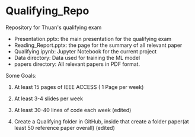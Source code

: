 # Qualifying_Repo

Repository for Thuan's qualifying exam
- Presentation.pptx: the main presentation for the qualifying exam
- Reading_Report.pptx: the page for the summary of all relevant paper
- Qualifying.ipynb: Jupyter Notebook for the current project
- Data directory: Data used for training the ML model
- papers directory: All relevant papers in PDF format.

Some Goals:

1. At least 15 pages of IEEE ACCESS ( 1 Page per week)

2. At least 3-4 slides per week

3. At least 30-40 lines of code each week (edited) 

4. Create a Qualifying folder in GitHub, inside that create a folder paper(at least 50 reference paper overall) (edited) 






